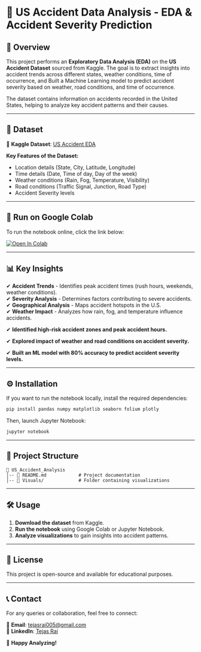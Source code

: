 # 🚗 US Accident Data Analysis - EDA & Accident Severity Prediction

## 📌 Overview  
This project performs an **Exploratory Data Analysis (EDA)** on the **US Accident Dataset** sourced from Kaggle. The goal is to extract insights into accident trends across different states, weather conditions, time of occurrence, and Built a Machine Learning model to predict accident severity based on weather, road conditions, and time of occurrence. 

The dataset contains information on accidents recorded in the United States, helping to analyze key accident patterns and their causes.

---

## 📂 Dataset  
🔗 **Kaggle Dataset**: [US Accident EDA](https://www.kaggle.com/code/harshalbhamare/us-accident-eda)  

**Key Features of the Dataset:**  
- Location details (State, City, Latitude, Longitude)  
- Time details (Date, Time of day, Day of the week)  
- Weather conditions (Rain, Fog, Temperature, Visibility)  
- Road conditions (Traffic Signal, Junction, Road Type)  
- Accident Severity levels  

---

## 🚀 Run on Google Colab  
To run the notebook online, click the link below:  

[![Open In Colab](https://colab.research.google.com/assets/colab-badge.svg)](https://colab.research.google.com/drive/1mGbw8Po8-XNqovACxM-TPimjOtdH7s3a?usp=sharing)  

---

## 📊 Key Insights  
✔ **Accident Trends** - Identifies peak accident times (rush hours, weekends, weather conditions).  
✔ **Severity Analysis** - Determines factors contributing to severe accidents.  
✔ **Geographical Analysis** - Maps accident hotspots in the U.S.  
✔ **Weather Impact** - Analyzes how rain, fog, and temperature influence accidents.  

✔ **Identified high-risk accident zones and peak accident hours.**

✔ **Explored impact of weather and road conditions on accident severity.**

✔ **Built an ML model with 80% accuracy to predict accident severity levels.**

---

## ⚙️ Installation  
If you want to run the notebook locally, install the required dependencies:  

```sh
pip install pandas numpy matplotlib seaborn folium plotly
```

Then, launch Jupyter Notebook:  

```sh
jupyter notebook
```

---

## 📜 Project Structure  

```
📂 US_Accident_Analysis  
│-- 📜 README.md            # Project documentation  
│-- 📂 Visuals/             # Folder containing visualizations   
```

---

## 🛠️ Usage  
1. **Download the dataset** from Kaggle.  
2. **Run the notebook** using Google Colab or Jupyter Notebook.  
3. **Analyze visualizations** to gain insights into accident patterns.  

---

## 📜 License  
This project is open-source and available for educational purposes.  

---

## 📞 Contact  
For any queries or collaboration, feel free to connect:  

📧 **Email**: tejasrai005@gmail.com  
🔗 **LinkedIn**: [Tejas Rai](https://www.linkedin.com/in/tejasrai)  

🚀 **Happy Analyzing!**
